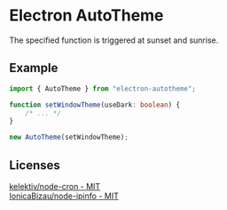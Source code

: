 # Electron AutoTheme

The specified function is triggered at sunset and sunrise.

## Example

```ts
import { AutoTheme } from "electron-autotheme";

function setWindowTheme(useDark: boolean) {
    /* ... */
}

new AutoTheme(setWindowTheme);
```

## Licenses

[kelektiv/node-cron - MIT](https://github.com/kelektiv/node-cron/blob/master/LICENSE)\
[IonicaBizau/node-ipinfo - MIT](https://github.com/IonicaBizau/node-ipinfo/blob/master/LICENSE)
